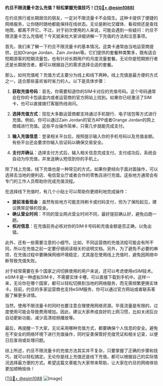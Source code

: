 **约旦不限流量卡怎么充值？轻松掌握充值技巧！[[TG💪+ @esim1088](https://t.me/s/esim1088)]**

在约旦旅行或长期居住的朋友，一定对不限流量卡不会陌生。这种卡提供了便捷的网络服务，让你随时随地都能保持在线状态。无论是刷社交媒体、看视频还是查找地图，都离不开它。不过，对于初次使用的人来说，可能会遇到一些疑问：约旦不限流量卡怎么充值呢？今天就来给大家详细讲解一下充值的方法和注意事项。

首先，我们来了解一下约旦不限流量卡的基本情况。这类卡通常由当地运营商提供，比如Orange Jordan、Zain Jordan等。它们提供的套餐种类繁多，既有适合短期游客的短期流量包，也有针对长期用户的月度流量套餐。无论你是短期旅行者还是长期居住者，都可以根据自己的需求选择合适的套餐。

那么，如何充值呢？充值方式主要分为线上和线下两种。线上充值是最方便的方式之一，适合那些喜欢省时省力的人。以下是具体步骤：

1. **获取充值号码**：首先，你需要知道你的SIM卡对应的充值号码。这个号码通常会在你的卡包装盒内或者运营商的官方网站上找到。如果你已经激活了SIM卡，也可以直接拨打客服热线询问。

2. **选择充值方式**：现在大多数运营商都支持通过手机银行、电子钱包等方式进行充值。例如，你可以通过Zain Jordan的官方APP或者Orange Jordan的网上商城进行充值。这些平台操作简单，只需几步就能完成支付。

3. **输入充值信息**：登录相关平台后，按照提示输入你的手机号码以及充值金额。有些平台还会要求你输入验证码以确保交易安全。

4. **支付并确认**：选择支付方式后，输入相关信息完成支付。支付成功后，系统会自动为你充值，并发送确认短信到你的手机上。

除了线上充值，线下充值也是一种常见的方式。如果你更倾向于面对面操作，可以选择去当地的便利店、电信营业厅或者合作的零售店进行充值。这些地方通常会有专门的工作人员帮助你完成充值流程。

在选择线下充值时，有几个小贴士可以帮助你更顺利地完成操作：

- **提前准备现金**：虽然有些地方可能支持刷卡或扫码支付，但为了保险起见，建议携带足够的现金。
- **确认营业时间**：不同的营业网点营业时间不同，最好提前确认好，避免白跑一趟。
- **核对信息**：在充值前务必核对你的SIM卡号码和充值金额是否正确，以免出错。

此外，还有一些需要注意的小细节。比如，不同运营商的充值流程可能会有所不同，所以在充值之前一定要仔细阅读相关的说明文档。另外，为了避免不必要的麻烦，在充值过程中要确保网络环境稳定，尤其是在使用线上充值时，避免因网络中断导致充值失败。

对于经常需要在多个国家之间切换使用的用户来说，还可以考虑使用eSIM技术。eSIM卡是一种虚拟SIM卡，不需要实体卡槽，可以直接下载到手机中。这样一来，无论你在哪个国家，都可以轻松切换到当地的网络服务，而无需频繁更换实体卡。目前，约旦的多家运营商也支持eSIM服务，你可以通过官方网站或者联系客服了解更多详情。

当然，使用不限流量卡的同时也要注意合理使用网络资源。毕竟流量是有限的，过度使用可能会导致费用增加。因此，建议大家养成良好的上网习惯，比如关闭后台自动更新功能、减少高清视频播放等。

最后，再提醒一下大家，无论采用哪种充值方式，都要确保个人信息的安全。避免在不安全的网络环境下进行充值操作，同时妥善保管好充值凭证和相关记录，以便日后查询或处理问题。

综上所述，约旦不限流量卡的充值方法其实并不复杂，只要掌握了正确的步骤和技巧，就可以轻松搞定。无论你是线上充值还是线下充值，都可以根据自己的实际情况选择最方便的方式。希望这篇文章能为大家带来帮助，让大家在约旦的网络体验更加顺畅愉快！

[[TG💪+ @esim1088](https://t.me/s/esim1088) ![Image](https://i.postimg.cc/4NQfJmqS/Snipaste-2025-05-13-00-14-12.png)]